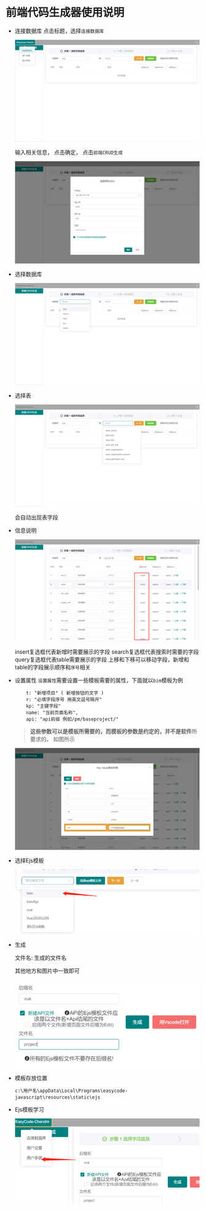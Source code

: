 # 前端代码生成器使用说明

- 连接数据库
    点击标题，选择`连接数据库`
  
    ![1](./src/assets/img/3.png)

    输入相关信息， 点击确定， 点击`前端CRUD生成`
  
    ![1](./src/assets/img/4.png)

- 选择数据库
  
    ![1](./src/assets/img/1.png)

- 选择表
  
    ![2](./src/assets/img/2.png)
  
    会自动出现表字段

- 信息说明
  
    ![2](./src/assets/img/5.png)
  
    insert复选框代表新增时需要展示的字段
    search复选框代表搜索时需要的字段
    query复选框代表table需要展示的字段
    上移和下移可以移动字段，新增和table的字段展示顺序和`序号`相关
  
- 设置属性
    `设置属性`需要设置一些模板需要的属性，下面就以`bim`模板为例
    ```
        t: "新增项目" ( 新增按钮的文字 )
        r: "必填字段序号 用英文逗号隔开" 
        kp: "主键字段"
        name: "当前页面名称",
        api: "api前缀 例如/pm/baseproject/"
    ```
    > **这些参数可以是模板所需要的，而模板的参数是约定的，并不是软件**所要求的。
    如图所示
  
    ![2](./src/assets/img/6.png)
  
- 选择Ejs模板
  
    ![2](./src/assets/img/7.png)
  
- 生成
  
    文件名: 生成的文件名
  
    其他地方和图片中一致即可
  
    ![2](./src/assets/img/8.png)
  
- 模板存放位置
  
  `c:\用户名\appData\Local\Programs\easycode-javascript\resources\static\ejs`
    
- Ejs模板学习

    ![2](./src/assets/img/9.png)
  

